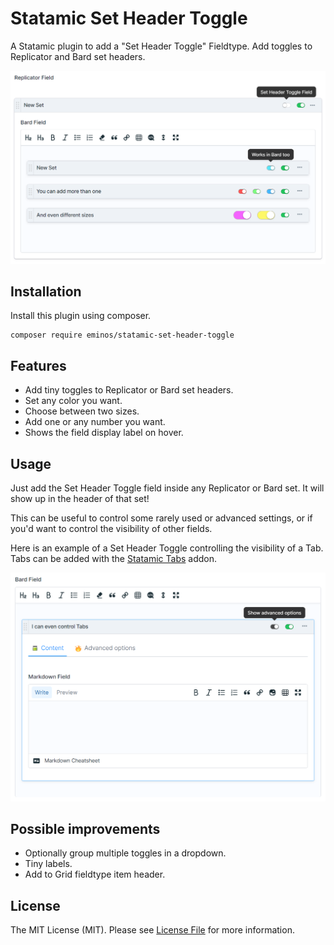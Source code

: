 # Statamic Set Header Toggle

A Statamic plugin to add a "Set Header Toggle" Fieldtype. Add toggles to Replicator and Bard set headers.

![Screenshot of Set Header Toggle](docs/screenshot1.png)

## Installation

Install this plugin using composer.

```cli
composer require eminos/statamic-set-header-toggle
```

## Features

- Add tiny toggles to Replicator or Bard set headers.
- Set any color you want.
- Choose between two sizes.
- Add one or any number you want.
- Shows the field display label on hover.

## Usage

Just add the Set Header Toggle field inside any Replicator or Bard set. It will show up in the header of that set!

This can be useful to control some rarely used or advanced settings, or if you'd want to control the visibility of other fields.

Here is an example of a Set Header Toggle controlling the visibility of a Tab. Tabs can be added with the [Statamic Tabs](https://github.com/eminos/statamic-tabs) addon.

![Screenshot of a Set Header Toggle controling the visibility of a Tab](docs/screenshot2.png)

## Possible improvements

- Optionally group multiple toggles in a dropdown.
- Tiny labels.
- Add to Grid fieldtype item header.

## License

The MIT License (MIT). Please see [License File](LICENSE.md) for more information.